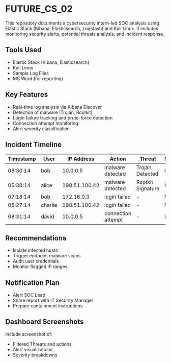 # FUTURE_CS_02
This repository documents a cybersecurity intern-led SOC analysis using Elastic Stack (Kibana, Elasticsearch, Logstash) and Kali Linux. It includes monitoring security alerts, potential threats analysis, and incident response.

## Tools Used
* Elastic Stack (Kibana, Elasticsearch)
* Kali Linux
* Sample Log Files
* MS Word (for reporting)

## Key Features
* Real-time log analysis via Kibana Discover
* Detection of malware (Trojan, Rootkit)
* Login failure tracking and brute-force detection
* Connection attempt monitoring
* Alert severity classification

## Incident Timeline
| Timestamp	| User	  | IP Address	  | Action	           | Threat	           | Severity        |
| --------- | ------- | ------------- | ------------------ | ----------------- | --------------- |
| 08:30:14	| bob	    | 10.0.0.5	    | malware detected   | Trojan Detected	 | High            |
| 05:30:14	| alice	  | 198.51.100.42 |	malware detected   | Rootkit Signature | High            |
| 07:18:14	| bob	    | 172.16.0.3	  | login failed	     | -	               | Medium          |
| 05:27:14	| charlie	| 198.51.100.42	| login failed	     | -	               | Medium          |
| 08:31:14	| david	  | 10.0.0.5	    | connection attempt | -	               | Low             |

## Recommendations
* Isolate infected hosts
* Trigger endpoint malware scans
* Audit user credentials
* Monitor flagged IP ranges

## Notification Plan
* Alert SOC Lead
* Share report with IT Security Manager
* Prepare containment instructions

## Dashboard Screenshots
Include screenshot of:
* Filtered Threats and actions
* Alert visualizations
* Severity breakdowns
